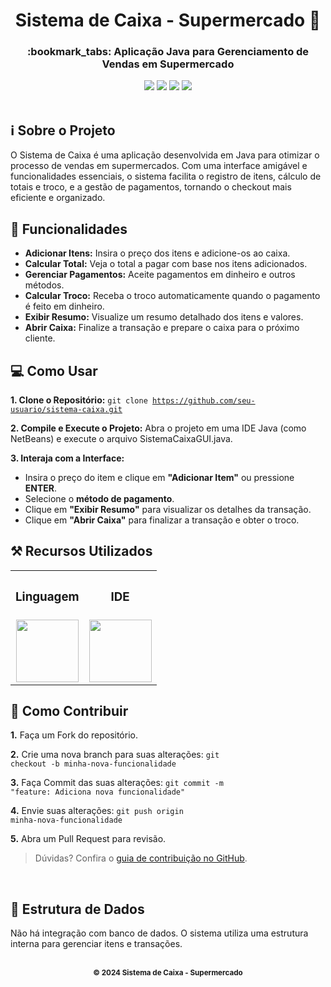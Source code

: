 <div align="center"> </div> <h1 align="center">Sistema de Caixa - Supermercado 🛒</h1> <h3 align="center">:bookmark_tabs: Aplicação Java para Gerenciamento de Vendas em Supermercado</h3> <div align="center"> <img src="https://img.shields.io/badge/Java-ED8B00?style=for-the-badge&logo=openjdk&logoColor=white" /> <img src="https://img.shields.io/github/repo-size/VitorGeovani/Sistema-de-Caixa?style=for-the-badge" /> <img src="https://img.shields.io/github/last-commit/VitorGeovani/Sistema-de-Caixa?style=for-the-badge" /> <img src="https://img.shields.io/github/forks/VitorGeovani/Sistema-de-Caixa?style=for-the-badge" /> </div> <br>

## :information_source: Sobre o Projeto
O Sistema de Caixa é uma aplicação desenvolvida em Java para otimizar o processo de vendas em supermercados. Com uma interface amigável e funcionalidades essenciais, o sistema facilita o registro de itens, cálculo de totais e troco, e a gestão de pagamentos, tornando o checkout mais eficiente e organizado.


## :pushpin: Funcionalidades
  - <b>Adicionar Itens:</b> Insira o preço dos itens e adicione-os ao caixa.
  - <b>Calcular Total:</b> Veja o total a pagar com base nos itens adicionados.
  - <b>Gerenciar Pagamentos:</b> Aceite pagamentos em dinheiro e outros métodos.
  - <b>Calcular Troco:</b> Receba o troco automaticamente quando o pagamento é feito em dinheiro.
  - <b>Exibir Resumo:</b> Visualize um resumo detalhado dos itens e valores.
  - <b>Abrir Caixa:</b> Finalize a transação e prepare o caixa para o próximo cliente.


## :computer: Como Usar
<b>1. Clone o Repositório:</b>
<code>git clone https://github.com/seu-usuario/sistema-caixa.git</code>

<b>2. Compile e Execute o Projeto:</b> Abra o projeto em uma IDE Java (como NetBeans) e execute o arquivo SistemaCaixaGUI.java.

<b>3. Interaja com a Interface:</b>
  - Insira o preço do item e clique em <b>"Adicionar Item"</b> ou pressione <b>ENTER</b>.
  - Selecione o <b>método de pagamento</b>.
  - Clique em <b>"Exibir Resumo"</b> para visualizar os detalhes da transação.
  - Clique em <b>"Abrir Caixa"</b> para finalizar a transação e obter o troco.


## ⚒ Recursos Utilizados
<table align="center"> <tr> <th><h3>Linguagem</h3></th> <th><h3>IDE</h3></th> </tr> <tr> <td align="center"> <a href="https://www.java.com/pt-BR/download/ie_manual.jsp?locale=pt_BR"> <img height="100" width="100" src="https://cdn.jsdelivr.net/gh/devicons/devicon/icons/java/java-original.svg" style="max-width:100%;"> </a> </td> <td align="center"> <a href="https://netbeans.apache.org/front/main/download/"> <img height="100" width="100" src="https://upload.wikimedia.org/wikipedia/commons/thumb/9/98/Apache_NetBeans_Logo.svg/444px-Apache_NetBeans_Logo.svg.png" style="max-width:100%;"> </a> </td> </tr> </table> 

## :memo: Como Contribuir
<b>1.</b> Faça um Fork do repositório.

<b>2.</b> Crie uma nova branch para suas alterações:
<code>git checkout -b minha-nova-funcionalidade</code>
  
<b>3.</b> Faça Commit das suas alterações:
<code>git commit -m "feature: Adiciona nova funcionalidade"</code>

<b>4.</b> Envie suas alterações:
<code>git push origin minha-nova-funcionalidade</code>

<b>5.</b> Abra um Pull Request para revisão.

  <blockquote><p>Dúvidas? Confira o <a rel="noopener" target="_new" href="https://github.com/firstcontributions/first-contributions">guia de contribuição no GitHub</a>.</p></blockquote>

<br>

## :memo: Estrutura de Dados
Não há integração com banco de dados. O sistema utiliza uma estrutura interna para gerenciar itens e transações.

<br>

<div align="center"> <sub><b>© 2024 Sistema de Caixa - Supermercado</b></sub> </div>
